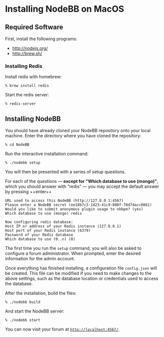# Installing NodeBB on MacOS

## Required Software

First, install the following programs:

-   <http://nodejs.org/>
-   <http://brew.sh/>

### Installing Redis

Install redis with homebrew:

```console
% brew install redis
```

Start the redis server:

```console
% redis-server
```

## Installing NodeBB

You should have already cloned your NodeBB repository onto your local machine. Enter the directory where you have cloned the repository:

```console
% cd NodeBB
```

Run the interactive installation command:

```console
% ./nodebb setup
```

You will then be presented with a series of setup questions. 

For each of the questions — **except for "Which database to use (mongo)"**, which you should answer with "redis" — you may accept the default answer by pressing ++enter++

```console
URL used to access this NodeBB (http://127.0.0.1:4567) 
Please enter a NodeBB secret (ee18b7c3-1d23-41c9-800f-78d74acc0861) 
Would you like to submit anonymous plugin usage to nbbpm? (yes) 
Which database to use (mongo) redis

Now configuring redis database:
Host IP or address of your Redis instance (127.0.0.1) 
Host port of your Redis instance (6379) 
Password of your Redis database 
Which database to use (0..n) (0) 
```

The first time you run the `setup` command, you will also be asked to configure a forum administrator. When prompted, enter the desired information for the admin account.

Once everything has finished installing, a configuration file `config.json` will be created. This file can be modified if you need to make changes to the above settings, such as the database location or credentials used to access the database.

After the installation, build the files:

```console
% ./nodebb build
```

And start the NodeBB server:

```console
% ./nodebb start
```

You can now visit your forum at [`http://localhost:4567/`](http://localhost:4567/).
